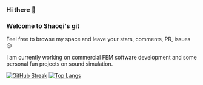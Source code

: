 ### Hi there 👋
### Welcome to Shaoqi's git

Feel free to browse my space and leave your stars, comments, PR, issues :smirk:

I am currently working on commercial FEM software development and some personal fun projects on sound simulation.

<!--
**Shaoqigit/Shaoqigit** is a ✨ _special_ ✨ repository because its `README.md` (this file) appears on your GitHub profile.

Here are some ideas to get you started:

- 🔭 I’m currently working on ...
- 🌱 I’m currently learning ...
- 👯 I’m looking to collaborate on ...
- 🤔 I’m looking for help with ...
- 💬 Ask me about ...
- 📫 How to reach me: ...
- 😄 Pronouns: ...
- ⚡ Fun fact: ...
-->

[![GitHub Streak](http://github-readme-streak-stats.herokuapp.com?user=Shaoqigit&theme=transparent&mode=weekly)](https://git.io/streak-stats)
[![Top Langs](https://github-readme-stats.vercel.app/api/top-langs/?username=Shaoqigit)](https://github.com/Shaoqigit/github-readme-stats)
